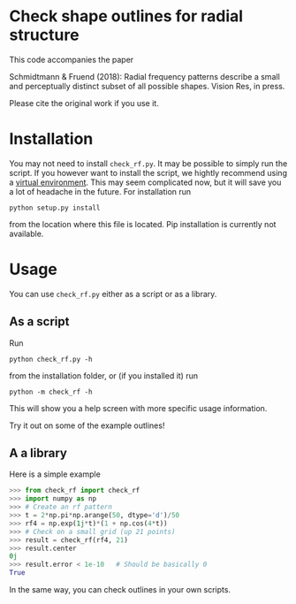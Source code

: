# Check shape outlines for radial structure

This code accompanies the paper

Schmidtmann & Fruend (2018): Radial frequency patterns describe a small and
perceptually distinct subset of all possible shapes. Vision Res, in press.

Please cite the original work if you use it.

# Installation

You may not need to install `check_rf.py`. It may be possible to simply
run the script. If you however want to install the script, we hightly
recommend using a [virtual
environment](https://docs.python.org/3/tutorial/venv.html). This may seem
complicated now, but it will save you a lot of headache in the future.
For installation run

    python setup.py install

from the location where this file is located. Pip installation is
currently not available.

# Usage

You can use `check_rf.py` either as a script or as a library.

## As a script

Run

    python check_rf.py -h

from the installation folder, or (if you installed it) run

    python -m check_rf -h

This will show you a help screen with more specific usage information.

Try it out on some of the example outlines!

## A a library

Here is a simple example

```python
>>> from check_rf import check_rf
>>> import numpy as np
>>> # Create an rf pattern 
>>> t = 2*np.pi*np.arange(50, dtype='d')/50
>>> rf4 = np.exp(1j*t)*(1 + np.cos(4*t))
>>> # Check on a small grid (up 21 points)
>>> result = check_rf(rf4, 21)
>>> result.center
0j
>>> result.error < 1e-10   # Should be basically 0
True

```

In the same way, you can check outlines in your own scripts.
